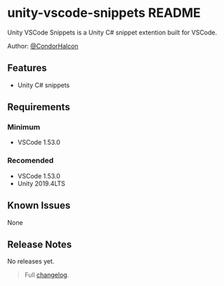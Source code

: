 # unity-vscode-snippets README

Unity VSCode Snippets is a Unity C# snippet extention built for VSCode.

Author: [@CondorHalcon](https://github.com/CondorHalcon)

## Features

- Unity C# snippets

## Requirements

### Minimum
- VSCode 1.53.0

### Recomended
- VSCode 1.53.0
- Unity 2019.4LTS

## Known Issues
None

## Release Notes
No releases yet.

> Full [changelog](./CHANGELOG.md).
